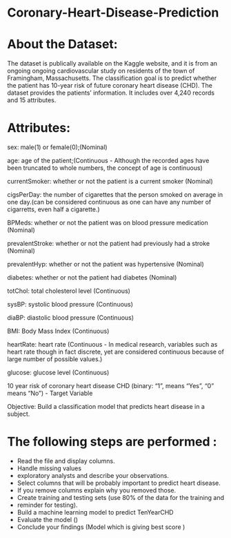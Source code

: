 # Coronary-Heart-Disease-Prediction

# About the Dataset:

The dataset is publically available on the Kaggle website, and it is from an 
ongoing ongoing cardiovascular study on residents of the town of Framingham, 
Massachusetts. The classification goal is to predict whether the patient 
has 10-year risk of future coronary heart disease (CHD).
The dataset provides the patients’ information. It includes over 4,240
records and 15 attributes.

# Attributes:

sex: male(1) or female(0);(Nominal)

age: age of the patient;(Continuous - Although the recorded ages have been 
truncated to whole numbers, the concept of age is continuous)

currentSmoker: whether or not the patient is a current smoker (Nominal)

cigsPerDay: the number of cigarettes that the person smoked on average 
in one day.(can be considered continuous as one can have any number of cigarretts, even half a cigarette.)

BPMeds: whether or not the patient was on blood pressure medication (Nominal)

prevalentStroke: whether or not the patient had previously had a stroke
(Nominal)

prevalentHyp: whether or not the patient was hypertensive (Nominal)

diabetes: whether or not the patient had diabetes (Nominal)

totChol: total cholesterol level (Continuous)

sysBP: systolic blood pressure (Continuous)

diaBP: diastolic blood pressure (Continuous)

BMI: Body Mass Index (Continuous)

heartRate: heart rate (Continuous - In medical research, variables such as 
heart rate though in fact discrete, yet are considered continuous because 
of large number of possible values.)

glucose: glucose level (Continuous)

10 year risk of coronary heart disease CHD (binary: “1”, means “Yes”, “0” 
means “No”) - Target Variable

Objective: Build a classification model that predicts heart disease in a 
subject. 



# The following steps are performed : 
- Read the file and display columns.
- Handle missing values
- exploratory analysts and describe your observations.
- Select columns that will be probably important to predict heart disease.
- If you remove columns explain why you removed those.
- Create training and testing sets (use 80% of the data for the training and
- reminder for testing).
- Build a machine learning model to predict TenYearCHD
- Evaluate the model ()
- Conclude your findings (Model which is giving best score )

